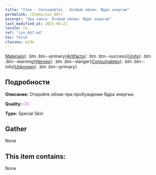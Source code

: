 ```yaml
---
title: "Item - Consumables - Особый облик: Ядро энергии"
permalink: /Items/con_667/
excerpt: "Эра хаоса  Особый облик: Ядро энергии"
last_modified_at: 2021-04-21
locale: ru
ref: "con_667.md"
toc: false
classes: wide
---
```

 [Materials](/ru/Items/){: .btn .btn--primary}[Artifacts](/ru/Items/Artifacts/){: .btn .btn--success}[Units](/ru/Items/Units/){: .btn .btn--warning}[Heroes](/ru/Items/Heroes/){: .btn .btn--danger}[Consumables](/ru/Items/Consumables/){: .btn .btn--info}[Unknown](/ru/Items/Unknown/){: .btn .btn--primary}

## Подробности
 **Описание:** Откройте облик при пробуждении Ядра энергии.

 **Quality:** <span style="color: #DA70D6">OK</span>

 **Type:** Special Skin

## Gather

  None

## This item contains:

  None

